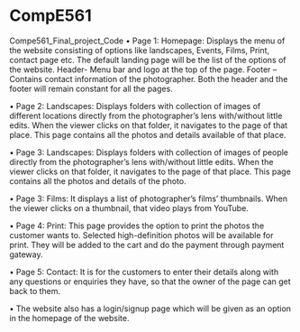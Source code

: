 # CompE561
Compe561_Final_project_Code
•	Page 1: Homepage: 
	Displays the menu of the website consisting of options like landscapes, Events, Films, Print, contact page etc.
	The default landing page will be the list of the options of the website.
	Header- Menu bar and logo at the top of the page.
	Footer – Contains contact information of the photographer.
	Both the header and the footer will remain constant for all the pages.


•	Page 2: Landscapes: 
	Displays folders with collection of images of different locations directly from the photographer’s lens with/without little edits.
	When the viewer clicks on that folder, it navigates to the page of that place. This page contains all the photos and details available of that place.

•	Page 3: Landscapes: 
	Displays folders with collection of images of people directly from the photographer’s lens with/without little edits.
	When the viewer clicks on that folder, it navigates to the page of that place. This page contains all the photos and details of the photo.

•	Page 3: Films: 
	It displays a list of photographer’s films’ thumbnails. 
	When the viewer clicks on a thumbnail, that video plays from YouTube.

•	Page 4: Print: 
	This page provides the option to print the photos the customer wants to.
	Selected high-definition photos will be available for print. They will be added to the cart and do the payment through payment gateway.


•	Page 5: Contact: 
	It is for the customers to enter their details along with any questions or enquiries they have, so that the owner of the page can get back to them. 

•	The website also has a login/signup page which will be given as an option in the homepage of the website.
